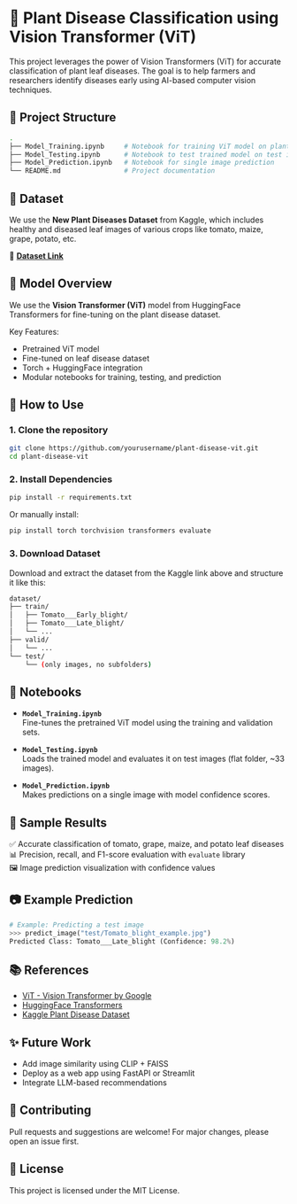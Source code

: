 
# 🌿 Plant Disease Classification using Vision Transformer (ViT)

This project leverages the power of Vision Transformers (ViT) for accurate classification of plant leaf diseases. The goal is to help farmers and researchers identify diseases early using AI-based computer vision techniques.

## 📁 Project Structure

```bash
.
├── Model_Training.ipynb     # Notebook for training ViT model on plant disease dataset
├── Model_Testing.ipynb      # Notebook to test trained model on test images
├── Model_Prediction.ipynb   # Notebook for single image prediction
└── README.md                # Project documentation
```

## 📌 Dataset

We use the **New Plant Diseases Dataset** from Kaggle, which includes healthy and diseased leaf images of various crops like tomato, maize, grape, potato, etc.

📎 **[Dataset Link](https://www.kaggle.com/datasets/vipoooool/new-plant-diseases-dataset)**

## 🧠 Model Overview

We use the **Vision Transformer (ViT)** model from HuggingFace Transformers for fine-tuning on the plant disease dataset.

Key Features:
- Pretrained ViT model
- Fine-tuned on leaf disease dataset
- Torch + HuggingFace integration
- Modular notebooks for training, testing, and prediction

## 🚀 How to Use

### 1. Clone the repository

```bash
git clone https://github.com/yourusername/plant-disease-vit.git
cd plant-disease-vit
```

### 2. Install Dependencies

```bash
pip install -r requirements.txt
```

Or manually install:

```bash
pip install torch torchvision transformers evaluate
```

### 3. Download Dataset

Download and extract the dataset from the Kaggle link above and structure it like this:

```bash
dataset/
├── train/
│   ├── Tomato___Early_blight/
│   ├── Tomato___Late_blight/
│   └── ...
├── valid/
│   └── ...
└── test/
    └── (only images, no subfolders)
```

## 📓 Notebooks

- **`Model_Training.ipynb`**  
  Fine-tunes the pretrained ViT model using the training and validation sets.

- **`Model_Testing.ipynb`**  
  Loads the trained model and evaluates it on test images (flat folder, ~33 images).

- **`Model_Prediction.ipynb`**  
  Makes predictions on a single image with model confidence scores.

## 🧪 Sample Results

✅ Accurate classification of tomato, grape, maize, and potato leaf diseases  
📊 Precision, recall, and F1-score evaluation with `evaluate` library  
🖼️ Image prediction visualization with confidence values

## 📷 Example Prediction

```python
# Example: Predicting a test image
>>> predict_image("test/Tomato_blight_example.jpg")
Predicted Class: Tomato___Late_blight (Confidence: 98.2%)
```

## 📚 References

- [ViT - Vision Transformer by Google](https://arxiv.org/abs/2010.11929)
- [HuggingFace Transformers](https://huggingface.co/docs/transformers/index)
- [Kaggle Plant Disease Dataset](https://www.kaggle.com/datasets/vipoooool/new-plant-diseases-dataset)

## ✨ Future Work

- Add image similarity using CLIP + FAISS
- Deploy as a web app using FastAPI or Streamlit
- Integrate LLM-based recommendations

## 🤝 Contributing

Pull requests and suggestions are welcome! For major changes, please open an issue first.

## 📜 License

This project is licensed under the MIT License.
